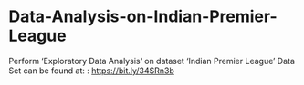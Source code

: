 # Data-Analysis-on-Indian-Premier-League
Perform ‘Exploratory Data Analysis’ on dataset ‘Indian Premier League’ Data Set can be found at: : https://bit.ly/34SRn3b
